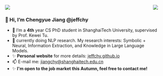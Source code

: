 ![](https://komarev.com/ghpvc/?username=jeffchy&label=PROFILE+VIEWS)
<img align='right' src="https://github-readme-stats.vercel.app/api?username=jeffchy&show_icons=true">

### 👋 Hi, I’m Chengyue Jiang @jeffchy
- 👀 I’m a **4th** year CS PhD student in ShanghaiTech University, supervised by Prof. Kewei Tu.
- 🌱 currently doing NLP research. My research interests: Symbolic + Neural, Information Extraction, and Knowledge in Large Language Models.
- ✨ **Personal website** for more details: [jeffchy.github.io](jeffchy.github.io)
- 📫 E-mail me: jiangchy@shanghaitech.edu.cn
- ✨ **I'm open to the job market this Autumn, feel free to contact me!**

<!---
jeffchy/jeffchy is a ✨ special ✨ repository because its `README.md` (this file) appears on your GitHub profile.
You can click the Preview link to take a look at your changes.
--->
